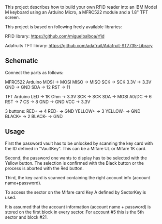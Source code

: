 This project describes how to build your own RFID reader
into an IBM Model M keyboard using an Arduino Micro, a 
MFRC522 module and a 1.8" TFT screen. 

This project is based on following freely available libraries:

RFID library:
https://github.com/miguelbalboa/rfid

Adafruits TFT library:
https://github.com/adafruit/Adafruit-ST7735-Library

Schematic
-----------------------------
Connect the parts as follows: 

MFRC522       Arduino
  MOSI    ->  MOSI
  MISO    ->  MISO
  SCK     ->  SCK 
  3.3V    ->  3.3V
  GND     ->  GND
  SDA     ->  12 
  RST     ->  11 

TFT           Arduino
  LED     ->  1K Ohm -> 3.3V
  SCK     ->  SCK
  SDA     ->  MOSI
  A0/DC   ->  6
  RST     ->  7 
  CS      ->  8
  GND     ->  GND
  VCC     ->  3.3V

3 buttons: 
  RED+    ->  4
  RED-    ->  GND
  YELLOW+ ->  3
  YELLOW- ->  GND
  BLACK+  ->  2
  BLACK-  ->  GND

Usage
-----------------------------
First the password vault has to be unlocked by scanning the 
key card with the ID defined in "VaultKey". 
This can be a Mifare UL or Mifare 1K card. 

Second, the password one wants to display has to be selected 
with the Yellow button. The selection is confirmed with the 
Black button or the process is aborted with the Red button. 

Third, the key card is scanned containing the right account 
info (account name+password). 

To access the sector on the Mifare card Key A defined by 
SectorKey is used. 

It is assumed that the account information (account name + password)
is stored on the first block in every sector. 
For account #5 this is the 5th sector and block #21. 
